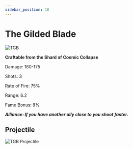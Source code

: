 ```yaml
---
sidebar_position: 10
---
```


# The Gilded Blade

![TGB](https://vwiki.valorserver.com/api/item/picture/the%20gilded%20blade)

**Craftable from the Shard of Cosmic Collapse**

Damage: 160-175

Shots: 3

Rate of Fire: 75%

Range: 6.2

Fame Bonus: 8%

***Alliance: If you have another ally close to you shoot faster.***

 ## Projectile 
 
 ![TGB Projectile](https://cdn.discordapp.com/attachments/953134990428868629/981721234200993792/gildedblade.gif)
